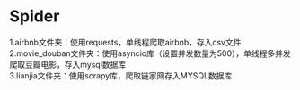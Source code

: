 # Spider
1.airbnb文件夹：使用requests，单线程爬取airbnb，存入csv文件                           
2.movie_douban文件夹：使用asyncio库（设置并发数量为500），单线程多并发爬取豆瓣电影，存入mysql数据库                                
3.lianjia文件夹：使用scrapy库，爬取链家网存入MYSQL数据库
